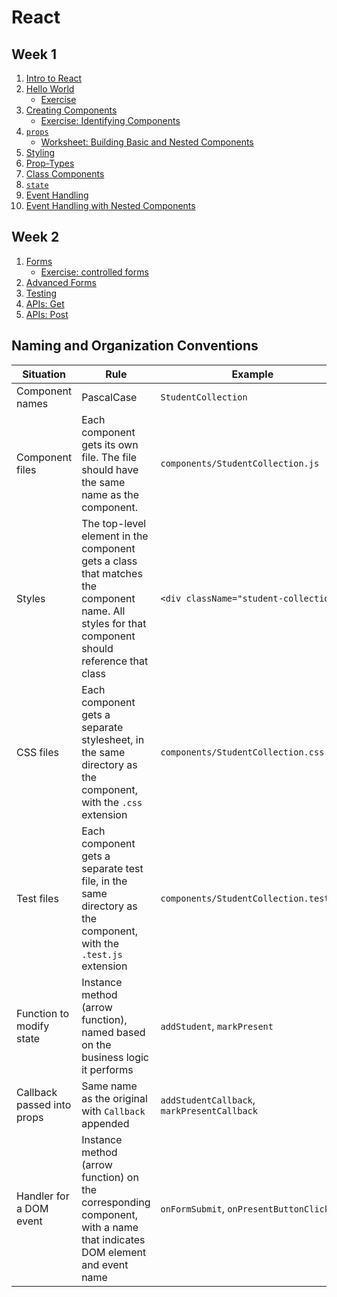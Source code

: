 # React

## Week 1

1.  [Intro to React](intro-to-react.md)
1.  [Hello World](react-hello-world.md)
    - [Exercise](exercises/intro-to-react.md)
1.  [Creating Components](creating-components.md)
    - [Exercise: Identifying Components](exercises/identifying-components.md)
1.  [`props`](props.md)
    - [Worksheet: Building Basic and Nested Components](exercises/components-worksheet.md)
1.  [Styling](styling.md)
1.  [Prop-Types](prop-types.md)
1.  [Class Components](class-components.md)
1.  [`state`](state.md)
1.  [Event Handling](events.md)
1.  [Event Handling with Nested Components](nested-event-handling.md)

## Week 2

1.  [Forms](forms.md)
    - [Exercise: controlled forms](exercises/forms-worksheet.md)
1.  [Advanced Forms](forms-advanced.md)
1.  [Testing](testing.md)
1.  [APIs: Get](apis-get.md)
1.  [APIs: Post](apis-post.md)

## Naming and Organization Conventions

Situation       | Rule | Example
---             | ---  | ---
Component names | PascalCase | `StudentCollection`
Component files | Each component gets its own file. The file should have the same name as the component. | `components/StudentCollection.js`
Styles          | The top-level element in the component gets a class that matches the component name. All styles for that component should reference that class | `<div className="student-collection">`
CSS files       | Each component gets a separate stylesheet, in the same directory as the component, with the `.css` extension | `components/StudentCollection.css`
Test files      | Each component gets a separate test file, in the same directory as the component, with the `.test.js` extension | `components/StudentCollection.test.js`
Function to modify state | Instance method (arrow function), named based on the business logic it performs | `addStudent`, `markPresent`
Callback passed into props | Same name as the original with `Callback` appended | `addStudentCallback`, `markPresentCallback`
Handler for a DOM event | Instance method (arrow function) on the corresponding component, with a name that indicates DOM element and event name | `onFormSubmit`, `onPresentButtonClick`
